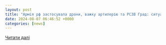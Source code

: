 ```yaml
---
layout: post
title: "Армія рф застосувала дрони, важку артилерію та РСЗВ Град: ситуація на Дніпропетровщині станом на ранок"
date: 2024-08-07 06:46:52 +0000
categories: [news]
---
```


[Читати далі](https://www.056.ua/news/3814527/armia-rf-zastosuvala-droni-vazku-artileriu-ta-rszv-grad-situacia-na-dnipropetrovsini-stanom-na-ranok)
